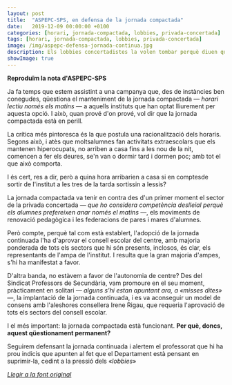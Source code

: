 ```yaml
---
layout: post
title:  "ASPEPC-SPS, en defensa de la jornada compactada"
date:   2019-12-09 00:00:00 +0100
categories: [horari, jornada-compactada, lobbies, privada-concertada]
tags: [horari, jornada-compactada, lobbies, privada-concertada]
image: /img/aspepc-defensa-jornada-continua.jpg
description: Els lobbies concertadistes la volen tombar perquè diuen que perjudica el seu negoci.
showImage: true
---
```


**Reproduïm la nota d'ASPEPC-SPS**

Ja fa temps que estem assistint a una campanya que, des de instàncies ben conegudes, qüestiona el manteniment de la jornada compactada — *horari lectiu només els matins* — a aquells instituts que han optat lliurement per aquesta opció. I això, quan prové d'on prové, vol dir que la jornada compactada està en perill.

La crítica més pintoresca és la que postula una racionalització dels horaris. Segons això, i atès que moltsalumnes fan activitats extraescolars que els mantenen hiperocupats, no arriben a casa fins a les nou de la nit, comencen  a  fer els deures, se'n van o dormir tard  i dormen poc; amb tot el que això comporta. 

I és cert, res a dir, però a quina hora arribarien a casa si en comptesde sortir de l'institut a les tres de la tarda sortissin a lessis?

La   jornada   compactada   va   tenir   en   contra   des   d'un primer moment el sector de la privada concertada — *que ho considera competència deslleial perquè els alumnes prefereixen anar només el matins* —, els moviments de renovació pedagògica i les federacions de pares i mares d'alumnes. 

Però compte, perquè tal com està establert, l'adopció   de   la   jornada   continuada   l'ha   d'aprovar   el consell escolar del centre, amb majoria ponderada de tots els sectors que hi són presents, inclosos, és clar, els representants de l'ampa de l'institut. I resulta que la gran majoria   d'ampes,   s'hi   ha   manifestat   a   favor.

D'altra banda, no estàvem a favor de l'autonomia de centre? Des   del   Sindicat   Professors   de   Secundària,   vam promoure en el seu moment, pràcticament en solitari — *alguns  s'hi   estan  apuntant  ara,  a   «misses  dites»* —,  la implantació de la jornada continuada, i es va aconseguir un model de consens amb l'aleshores consellera Irene Rigau, que requeria l'aprovació de tots els sectors del consell   escolar.   

I el més important: la jornada compactada està funcionant. **Per què, doncs, aquest qüestionament permanent?**

Seguirem defensant la jornada continuada i alertem el professorat que hi ha prou indicis que apunten al fet que el Departament està   pensant en suprimir-la, cedint a la pressió dels «*lobbies*»

*[Llegir a la font original](https://secundaria.info/docu/_media/publicacions:1920:secundaria_info_193.pdf)*
